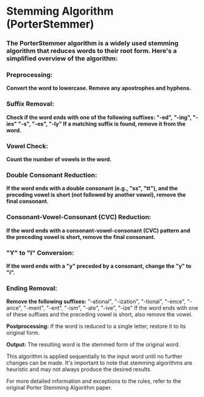 # Stemming Algorithm (PorterStemmer)

### The PorterStemmer algorithm is a widely used stemming algorithm that reduces words to their root form. Here's a simplified overview of the algorithm:

  ### Preprocessing:
  **Convert the word to lowercase.
        Remove any apostrophes and hyphens.**
### Suffix Removal:
  **Check if the word ends with one of the following suffixes:
            "-ed", "-ing", "-ies"
            "-s", "-es", "-ly"
        If a matching suffix is found, remove it from the word.**

  ### Vowel Check:
  **Count the number of vowels in the word.**

  ### Double Consonant Reduction:
  **If the word ends with a double consonant (e.g., "ss", "tt"), and the preceding vowel is short (not followed by another vowel), remove the final consonant.**

  ### Consonant-Vowel-Consonant (CVC) Reduction:
  **If the word ends with a consonant-vowel-consonant (CVC) pattern and the preceding vowel is short, remove the final consonant.**

  ### "Y" to "I" Conversion:
  **If the word ends with a "y" preceded by a consonant, change the "y" to "i".**

  ### Ending Removal:
  **Remove the following suffixes:**
            "-ational", "-ization", "-tional", "-ence", "-ance", "-ment", "-ent", "-ism", "-ate", "-ive", "-ize"
        If the word ends with one of these suffixes and the preceding vowel is short, also remove the vowel.

  **Postprocessing:**
        If the word is reduced to a single letter, restore it to its original form.

**Output:**
        The resulting word is the stemmed form of the original word.

This algorithm is applied sequentially to the input word until no further changes can be made. It's important to note that stemming algorithms are heuristic and may not always produce the desired results.

For more detailed information and exceptions to the rules, refer to the original Porter Stemming Algorithm paper.
